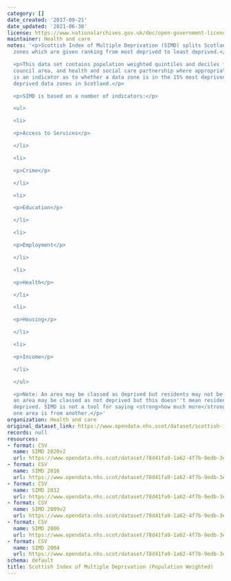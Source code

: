 ```yaml
---
category: []
date_created: '2017-09-21'
date_updated: '2021-06-30'
license: https://www.nationalarchives.gov.uk/doc/open-government-licence/version/3/
maintainer: Health and care
notes: '<p>Scottish Index of Multiple Deprivation (SIMD) splits Scotland into data
  zones which are given ranking from most deprived to least deprived.</p>

  <p>This data set contains population weighted quintiles and deciles for health board,
  council area, and health and social care partnership where appropriate. Also available
  is an indicator as to whether a data zone is in the 15% most deprived or 15% least
  deprived data zones in Scotland.</p>

  <p>SIMD is based on a number of indicators:</p>

  <ul>

  <li>

  <p>Access to Services</p>

  </li>

  <li>

  <p>Crime</p>

  </li>

  <li>

  <p>Education</p>

  </li>

  <li>

  <p>Employment</p>

  </li>

  <li>

  <p>Health</p>

  </li>

  <li>

  <p>Housing</p>

  </li>

  <li>

  <p>Income</p>

  </li>

  </ul>

  <p>Note: An area may be classed as deprived but residents may not be deprived, and
  an area may be classed as not deprived but this doesn''t mean residents are not
  deprived. SIMD is not a tool for saying <strong>how much more</strong> deprived
  one area is from another.</p>'
organization: Health and care
original_dataset_link: https://www.opendata.nhs.scot/dataset/scottish-index-of-multiple-deprivation
records: null
resources:
- format: CSV
  name: SIMD 2020v2
  url: https://www.opendata.nhs.scot/dataset/78d41fa9-1a62-4f7b-9edb-3e8522a93378/resource/acade396-8430-4b34-895a-b3e757fa346e/download/simd2020v2_22062020.csv
- format: CSV
  name: SIMD 2016
  url: https://www.opendata.nhs.scot/dataset/78d41fa9-1a62-4f7b-9edb-3e8522a93378/resource/cadf715a-c365-4dcf-a6e0-acd7e3af21ec/download/simd2016_18052020.csv
- format: CSV
  name: SIMD 2012
  url: https://www.opendata.nhs.scot/dataset/78d41fa9-1a62-4f7b-9edb-3e8522a93378/resource/dd4b13d3-066b-4714-bb1f-730e1a1ee692/download/simd2012_02042020.csv
- format: CSV
  name: SIMD 2009v2
  url: https://www.opendata.nhs.scot/dataset/78d41fa9-1a62-4f7b-9edb-3e8522a93378/resource/d9738550-4cf9-428e-8453-c2aad463ff68/download/simd2009v2_23062019.csv
- format: CSV
  name: SIMD 2006
  url: https://www.opendata.nhs.scot/dataset/78d41fa9-1a62-4f7b-9edb-3e8522a93378/resource/6f871d03-d2af-4fe2-a615-d2d2ca76c3a5/download/simd2006_02042020.csv
- format: CSV
  name: SIMD 2004
  url: https://www.opendata.nhs.scot/dataset/78d41fa9-1a62-4f7b-9edb-3e8522a93378/resource/a97fca71-ebbb-4897-a611-88024a76ff21/download/simd2004_02042020.csv
schema: default
title: Scottish Index of Multiple Deprivation (Population Weighted)
---
```

